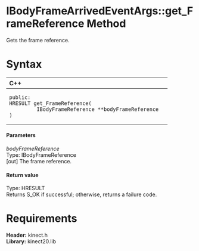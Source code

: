 IBodyFrameArrivedEventArgs::get\_FrameReference Method  
======================================================  

Gets the frame reference. <span id="syntaxSection"></span>

Syntax  
======  

<table>
<colgroup>
<col width="100%" />
</colgroup>
<thead>
<tr class="header">
<th align="left">C++</th>
</tr>
</thead>
<tbody>
<tr class="odd">
<td align="left"><pre><code>public:  
HRESULT get_FrameReference(  
         IBodyFrameReference **bodyFrameReference  
)</code></pre></td>
</tr>
</tbody>
</table>

<span id="ID4EG"></span>
#### Parameters  

*bodyFrameReference*    
Type: IBodyFrameReference  
[out] The frame reference.  

<span id="ID4EP"></span>
#### Return value  

Type: HRESULT  
Returns S\_OK if successful; otherwise, returns a failure code.  

<span id="requirements"></span>

Requirements  
============  

**Header:** kinect.h  
**Library:** kinect20.lib  



<!--Please do not edit the data in the comment block below.-->
<!--
TOCTitle : get_FrameReference Method
RLTitle : IBodyFrameArrivedEventArgs::get_FrameReference Method
KeywordK : get_FrameReference method
KeywordK : IBodyFrameArrivedEventArgs::get_FrameReference method
KeywordF : IBodyFrameArrivedEventArgs::get_FrameReference
KeywordF : get_FrameReference
KeywordF : Microsoft.Kinect.kinect.IBodyFrameArrivedEventArgs.get_FrameReference(IBodyFrameReference@)
KeywordA : M:Microsoft.Kinect.kinect.IBodyFrameArrivedEventArgs.get_FrameReference(IBodyFrameReference@)
AssetID : M:Microsoft.Kinect.kinect.IBodyFrameArrivedEventArgs.get_FrameReference(IBodyFrameReference@)
Locale : en-us
CommunityContent : 1
APIType : Managed
APILocation : 
APIName : Microsoft.Kinect.kinect.IBodyFrameArrivedEventArgs::get_FrameReference
TargetOS : Windows
TopicType : kbSyntax
DevLang : C++
DocSet : K4Wv2
ProjType : K4Wv2Proj
Technology : Kinect for Windows
Product : Kinect for Windows SDK v2
productversion : 20
-->
